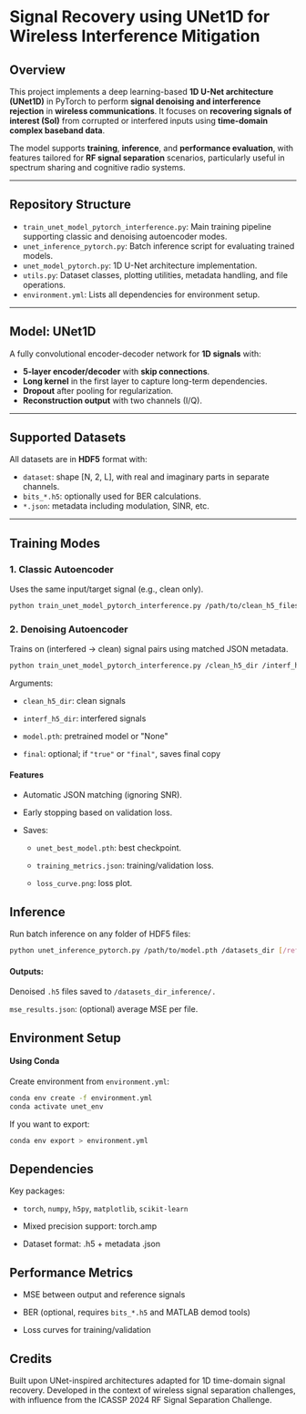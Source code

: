 # **Signal Recovery using UNet1D for Wireless Interference Mitigation**

## **Overview**
This project implements a deep learning-based **1D U-Net architecture (UNet1D)** in PyTorch to perform **signal denoising and interference rejection** in **wireless communications**. It focuses on **recovering signals of interest (SoI)** from corrupted or interfered inputs using **time-domain complex baseband data**.

The model supports **training**, **inference**, and **performance evaluation**, with features tailored for **RF signal separation** scenarios, particularly useful in spectrum sharing and cognitive radio systems.

---

## **Repository Structure**
- `train_unet_model_pytorch_interference.py`: Main training pipeline supporting classic and denoising autoencoder modes.
- `unet_inference_pytorch.py`: Batch inference script for evaluating trained models.
- `unet_model_pytorch.py`: 1D U-Net architecture implementation.
- `utils.py`: Dataset classes, plotting utilities, metadata handling, and file operations.
- `environment.yml`: Lists all dependencies for environment setup.

---

## **Model: UNet1D**
A fully convolutional encoder-decoder network for **1D signals** with:
- **5-layer encoder/decoder** with **skip connections**.
- **Long kernel** in the first layer to capture long-term dependencies.
- **Dropout** after pooling for regularization.
- **Reconstruction output** with two channels (I/Q).

---

## **Supported Datasets**
All datasets are in **HDF5** format with:
- `dataset`: shape [N, 2, L], with real and imaginary parts in separate channels.
- `bits_*.h5`: optionally used for BER calculations.
- `*.json`: metadata including modulation, SINR, etc.

---

## **Training Modes**

### **1. Classic Autoencoder**
Uses the same input/target signal (e.g., clean only).
```bash
python train_unet_model_pytorch_interference.py /path/to/clean_h5_files /output/dir
```

### **2. Denoising Autoencoder**
Trains on (interfered → clean) signal pairs using matched JSON metadata.

```bash
python train_unet_model_pytorch_interference.py /clean_h5_dir /interf_h5_dir /output/dir /path/to/model.pth [final]
```

Arguments:

- ```clean_h5_dir```: clean signals

- ```interf_h5_dir```: interfered signals

- ```model.pth```: pretrained model or "None"

- ```final```: optional; if ```"true"``` or ```"final"```, saves final copy

#### Features
- Automatic JSON matching (ignoring SNR).

- Early stopping based on validation loss.

- Saves:

  - ```unet_best_model.pth```: best checkpoint.

  - ```training_metrics.json```: training/validation loss.

  - ```loss_curve.png```: loss plot.

## Inference
Run batch inference on any folder of HDF5 files:

```bash
python unet_inference_pytorch.py /path/to/model.pth /datasets_dir [/reference_dir]
```
#### Outputs:

Denoised ```.h5``` files saved to ```/datasets_dir_inference/.```

```mse_results.json```: (optional) average MSE per file.

## Environment Setup
#### Using Conda
Create environment from ```environment.yml```:

```bash
conda env create -f environment.yml
conda activate unet_env
```

If you want to export:

```bash
conda env export > environment.yml
```

## Dependencies
Key packages:

- ```torch```, ```numpy```, ```h5py```, ```matplotlib```, ```scikit-learn```

- Mixed precision support: torch.amp

- Dataset format: .h5 + metadata .json

## Performance Metrics
- MSE between output and reference signals

- BER (optional, requires ```bits_*.h5``` and MATLAB demod tools)

- Loss curves for training/validation

## Credits
Built upon UNet-inspired architectures adapted for 1D time-domain signal recovery. Developed in the context of wireless signal separation challenges, with influence from the ICASSP 2024 RF Signal Separation Challenge.
